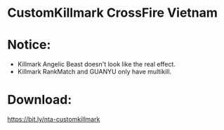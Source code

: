 # CustomKillmark CrossFire Vietnam
# Notice:
- Killmark Angelic Beast doesn't look like the real effect.
- Killmark RankMatch and GUANYU only have multikill.
# Download:
https://bit.ly/nta-customkillmark
